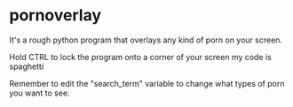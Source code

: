# pornoverlay
It's a rough python program that overlays any kind of porn on your screen.

Hold CTRL to lock the program onto a corner of your screen
my code is spaghetti


Remember to edit the "search_term" variable to change what types of porn you want to see.
